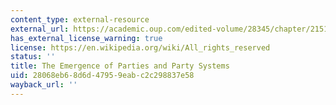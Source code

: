```yaml
---
content_type: external-resource
external_url: https://academic.oup.com/edited-volume/28345/chapter/215175912
has_external_license_warning: true
license: https://en.wikipedia.org/wiki/All_rights_reserved
status: ''
title: The Emergence of Parties and Party Systems
uid: 28068eb6-8d6d-4795-9eab-c2c298837e58
wayback_url: ''
---
```


